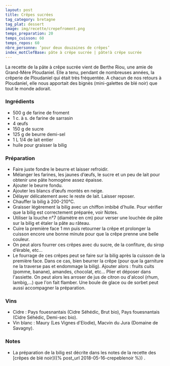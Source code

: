 ```yaml
---
layout: post
title: Crêpes sucrées
tag_category: bretagne
tag_plat: dessert
image: img/recette/crepefroment.png
temps_preparation: 20
temps_cuisson: 60
temps_repos: 60
nbre_personne: ‘pour deux douzaines de crêpes’
index_motClefBase: pâte à crêpe sucrée | pâte!à crêpe sucrée
---
```


La recette de la pâte à crêpe sucrée vient de Berthe Riou, une amie de Grand-Mère Ploudaniel. Elle a tenu, pendant de nombreuses années, la crêperie de Ploudaniel qui était très fréquentée. A chacun de nos retours à Ploudaniel, elle nous apportait des bignès (mini-galettes de blé noir) que tout le monde adorait.

### Ingrédients
* 500 g de farine de froment
* 1 c. à s. de farine de sarrasin
* 4 œufs
* 150 g de sucre
* 125 g de beurre demi-sel
* 1 L 1/4 de lait entier
* huile pour graisser la bilig

### Préparation
* Faire juste fondre le beurre et laisser refroidir.
* Mélanger les farines, les jaunes d’œufs, le sucre et un peu de lait pour obtenir une pâte homogène assez épaisse.
* Ajouter le beurre fondu.
* Ajouter les blancs d’œufs montés en neige.
* Délayer délicatement avec le reste de lait. Laisser reposer.
* Chauffer la bilig à 200-210°C.
* Graisser légèrement la bilig avec un chiffon imbibé d'huile. Pour vérifier que la bilig est correctement préparée, voir Notes.
* Utiliser la louche n°7 (diamètre en cm) pour verser une louchée de pâte sur la bilig et étaler la pâte au râteau.
* Cuire la première face 1 mn puis retourner la crêpe et prolonger la cuisson encore une bonne minute pour que la crêpe prenne une belle couleur.
* On peut alors fourrer ces crêpes avec du sucre, de la confiture, du sirop d’érable, etc...
* Le fourrage de ces crêpes peut se faire sur la bilig après la cuisson de la première face. Dans ce cas, bien beurrer la crêpe (pour que la garniture ne la traverse pas et endommage la bilig). Ajouter alors : fruits cuits (pomme, banane), amandes, chocolat, etc... Plier et déposer dans l'assiette. On peut alors les arroser de jus de citron ou d'alcool (rhum, lambig,...) que l'on fait flamber. Une boule de glace ou de sorbet peut aussi accompagner la préparation.

### Vins
* Cidre : Pays fouesnantais (Cidre Séhédic, Brut bio), Pays fouesnantais (Cidre Séhédic, Demi-sec bio).
* Vin blanc : Maury (Les Vignes d'Elodie), Macvin du Jura (Domaine de Savagny).

### Notes
* La préparation de la bilig est décrite dans les notes de la recette des  [crêpes de blé noir]({% post_url 2018-05-16-crepeblenoir %}) .
